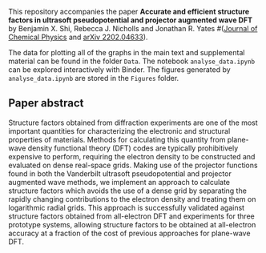 
This repository accompanies the paper **Accurate and efficient structure factors in ultrasoft pseudopotential and projector augmented wave DFT** by Benjamin X. Shi, Rebecca J. Nicholls and Jonathan R. Yates
#([Journal of Chemical Physics](https://aip.scitation.org/doi/full/10.1063/5.0087031) and [arXiv 2202.04633](https://arxiv.org/abs/2202.04633)).

The data for plotting all of the graphs in the main text and supplemental material can be found in the folder `Data`. The notebook `analyse_data.ipynb` can be explored interactively with Binder. The figures generated by `analyse_data.ipynb` are stored in the `Figures` folder.

<!---
[![Binder](https://mybinder.org/badge_logo.svg)](https://mybinder.org/v2/gh/benshi97/Data_Embedded_Cluster_Protocol/HEAD?labpath=analyse_data.ipynb)
[Binder](https://mybinder.org/v2/gh/benshi97/Data_Embedded_Cluster_Protocol/HEAD?labpath=analyse_data.ipynb).
-->

## Paper abstract

Structure factors obtained from diffraction experiments are one of the most important quantities for characterizing the electronic and structural properties of materials. Methods for calculating this quantity from plane-wave density functional theory (DFT) codes are typically prohibitively expensive to perform, requiring the electron density to be constructed and evaluated on dense real-space grids. Making use of the projector functions found in both the Vanderbilt ultrasoft pseudopotential and projector augmented wave methods, we implement an approach to calculate structure factors which avoids the use of a dense grid by separating the rapidly changing contributions to the electron density and treating them on logarithmic radial grids. This approach is successfully validated against structure factors obtained from all-electron DFT and experiments for three prototype systems, allowing structure factors to be obtained at all-electron accuracy at a fraction of the cost of previous approaches for plane-wave DFT.
